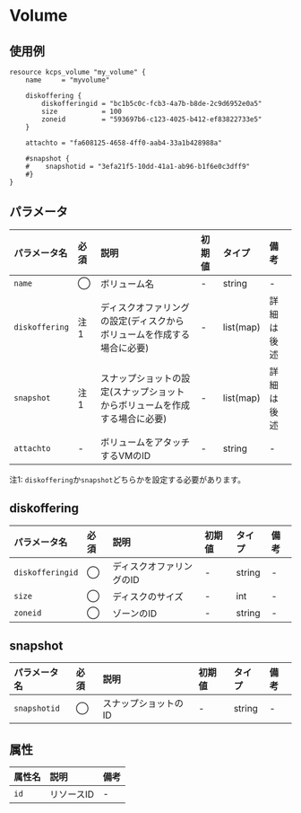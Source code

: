 # Volume

## 使用例

```hcl
resource kcps_volume "my_volume" {
    name     = "myvolume"

    diskoffering {
        diskofferingid = "bc1b5c0c-fcb3-4a7b-b8de-2c9d6952e0a5"
        size           = 100
        zoneid         = "593697b6-c123-4025-b412-ef83822733e5"
    }

    attachto = "fa608125-4658-4ff0-aab4-33a1b428988a"
    
    #snapshot {
    #    snapshotid = "3efa21f5-10dd-41a1-ab96-b1f6e0c3dff9"
    #}
}

```


## パラメータ

|パラメータ名 |必須    |説明      |初期値    |タイプ    |備考|
|:----------|:------|:---------|:--------|:--------|:--|
|`name`           |◯|ボリューム名               | - | string | - |
|`diskoffering`   |注1|ディスクオファリングの設定(ディスクからボリュームを作成する場合に必要)  | - | list(map) | 詳細は後述 |
|`snapshot`       |注1|スナップショットの設定(スナップショットからボリュームを作成する場合に必要)  | - | list(map) | 詳細は後述 |
|`attachto`       |-|ボリュームをアタッチするVMのID      | - | string | - |


注1: `diskoffering`か`snapshot`どちらかを設定する必要があります。


## diskoffering

|パラメータ名 |必須    |説明      |初期値    |タイプ    |備考|
|:----------|:------|:---------|:--------|:--------|:--|
|`diskofferingid`      |◯|ディスクオファリングのID  | - | string | - |
|`size`   |◯|ディスクのサイズ | - | int | - |
|`zoneid`   |◯|ゾーンのID | - | string | - |


## snapshot

|パラメータ名 |必須    |説明      |初期値    |タイプ    |備考|
|:----------|:------|:---------|:--------|:--------|:--|
|`snapshotid`      |◯|スナップショットのID  | - | string | - |



## 属性
|属性名 |説明      |備考 |
|:----------|:------|:---------|
|`id`          |リソースID              | - | 